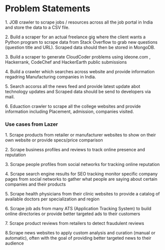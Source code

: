 # Problem Statements

<p> 1. JOB crawler to scrape jobs / resources across all the job portal in India and store the data to a CSV file. </p>
<p> 2. Build a scraper for an actual freelance gig where the client wants a Python program to scrape data from Stack Overflow to grab new questions (question title and URL). Scraped data 
should then be stored in MongoDB. </p>
<p> 3. Build a scraper to generate CloudCoder problems using  ideone.com ,  Hackerrank, CodeChef and HackerEarth public submissions </p>
<p> 4. Build a crawler which searches across website and provide information regadring Manufacturing companies in India. </p>
<p> 5. Search accorss all the news feed and provide latest update abot technology updates and Scraped data should be send to developers via mail.</p>
<p> 6. Eduaction crawler to scrape all the college websites and provide information including Placement, admission, companies visited.</p>


### Use cases from Lazer

<p> 1. Scrape products from retailer or manufacturer websites to show on their own website or provide specs/price comparison</p>
<p> 2. Scrape business profiles and reviews to track online presence and reputation </p>
<p> 3. Scrape people profiles from social networks for tracking online reputation </p>
<p> 4. Scrape search engine results for SEO tracking monitor specific company pages from social networks to gather what people are saying about certain companies and their products </p>
<p> 5. Scrape health physicians from their clinic websites to provide a catalog of available doctors per specialization and region </p>
<p> 6. Scrape job ads from many ATS (Application Tracking System) to build online directories or provide better targeted ads to their customers </p>
<p> 7. Scrape product reviews from retailers to detect fraudulent reviews </p>
<p> 8.Scrape news websites to apply custom analysis and curation (manual or automatic), often with the goal of providing better targeted news to their audience </p>
